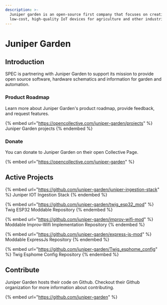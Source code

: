 ```yaml
---
description: >-
  Juniper garden is an open-source first company that focuses on creating
  low-cost, high-quality IoT devices for agriculture and other industries.
---
```


# Juniper Garden

## Introduction

SPEC is partnering with Juniper Garden to support its mission to provide open source software, hardware schematics and information for garden and automation.

### Product Roadmap

Learn more about Juniper Garden's product roadmap, provide feedback, and request features.

{% embed url="https://opencollective.com/juniper-garden/projects" %}
Juniper Garden projects
{% endembed %}

### Donate

You can donate to Juniper Garden on their open Collective Page.

{% embed url="https://opencollective.com/juniper-garden" %}

## Active Projects

{% embed url="https://github.com/juniper-garden/juniper-ingestion-stack" %}
Juniper IOT Ingestion Stack
{% endembed %}

{% embed url="https://github.com/juniper-garden/twig_esp32_mod" %}
Twig ESP32 Moddable Repository
{% endembed %}

{% embed url="https://github.com/juniper-garden/improv-wifi-mod" %}
Moddable Improv-Wifi Implementation Repository
{% endembed %}

{% embed url="https://github.com/juniper-garden/express-js-mod" %}
Moddable ExpressJs Repository
{% endembed %}

{% embed url="https://github.com/juniper-garden/Twig_esphome_config" %}
Twig Esphome Config Repository
{% endembed %}

## Contribute

Juniper Garden hosts their code on Github. Checkout their Github organization for more information about contributing.

{% embed url="https://github.com/juniper-garden" %}
